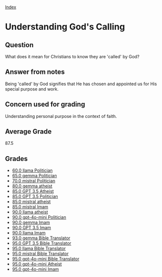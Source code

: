 
[Index](../../index.md)
# Understanding God's Calling
## Question
What does it mean for Christians to know they are 'called' by God?

## Answer from notes
Being 'called' by God signifies that He has chosen and appointed us for His special purpose and work.

## Concern used for grading
Understanding personal purpose in the context of faith.

## Average Grade
87.5

## Grades
 * [60.0 llama Politician](../answers/llama_Politician/Understanding_God's_Calling.md)
 * [65.0 gemma Politician](../answers/gemma_Politician/Understanding_God's_Calling.md)
 * [70.0 mistral Politician](../answers/mistral_Politician/Understanding_God's_Calling.md)
 * [80.0 gemma atheist](../answers/gemma_atheist/Understanding_God's_Calling.md)
 * [85.0 GPT 3.5 Atheist](../answers/GPT_3.5_Atheist/Understanding_God's_Calling.md)
 * [85.0 GPT 3.5 Politician](../answers/GPT_3.5_Politician/Understanding_God's_Calling.md)
 * [85.0 mistral atheist](../answers/mistral_atheist/Understanding_God's_Calling.md)
 * [85.0 mistral Imam](../answers/mistral_Imam/Understanding_God's_Calling.md)
 * [90.0 llama atheist](../answers/llama_atheist/Understanding_God's_Calling.md)
 * [90.0 gpt-4o-mini Politician](../answers/gpt-4o-mini_Politician/Understanding_God's_Calling.md)
 * [90.0 gemma Imam](../answers/gemma_Imam/Understanding_God's_Calling.md)
 * [90.0 GPT 3.5 Imam](../answers/GPT_3.5_Imam/Understanding_God's_Calling.md)
 * [90.0 llama Imam](../answers/llama_Imam/Understanding_God's_Calling.md)
 * [93.0 gemma Bible Translator](../answers/gemma_Bible_Translator/Understanding_God's_Calling.md)
 * [95.0 GPT 3.5 Bible Translator](../answers/GPT_3.5_Bible_Translator/Understanding_God's_Calling.md)
 * [95.0 llama Bible Translator](../answers/llama_Bible_Translator/Understanding_God's_Calling.md)
 * [95.0 mistral Bible Translator](../answers/mistral_Bible_Translator/Understanding_God's_Calling.md)
 * [95.0 gpt-4o-mini Bible Translator](../answers/gpt-4o-mini_Bible_Translator/Understanding_God's_Calling.md)
 * [95.0 gpt-4o-mini Atheist](../answers/gpt-4o-mini_Atheist/Understanding_God's_Calling.md)
 * [95.0 gpt-4o-mini Imam](../answers/gpt-4o-mini_Imam/Understanding_God's_Calling.md)
